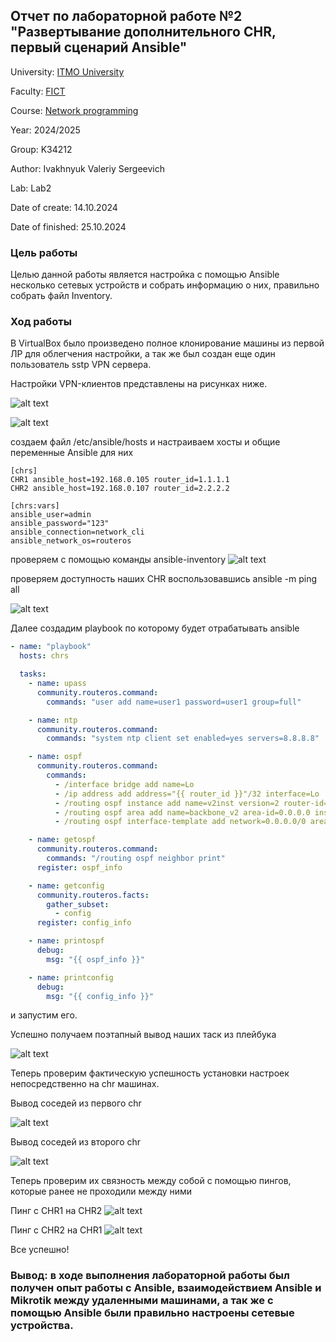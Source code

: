 ## Отчет по лабораторной работе №2 "Развертывание дополнительного CHR, первый сценарий Ansible"

University: [ITMO University](https://itmo.ru/ru/)

Faculty: [FICT](https://fict.itmo.ru)

Course: [Network programming](https://github.com/itmo-ict-faculty/network-programming)

Year: 2024/2025

Group: K34212

Author: Ivakhnyuk Valeriy Sergeevich

Lab: Lab2

Date of create: 14.10.2024

Date of finished: 25.10.2024

### Цель работы
Целью данной работы является настройка c помощью Ansible несколько сетевых устройств и собрать информацию о них, правильно собрать файл Inventory.

### Ход работы

В VirtualBox было произведено полное клонирование машины из первой ЛР для облегчения настройки, а так же был создан еще один пользователь sstp VPN сервера.

Настройки VPN-клиентов представлены на рисунках ниже.

![alt text](image-2.png)

![alt text](image-3.png)


создаем файл /etc/ansible/hosts и настраиваем хосты и общие переменные Ansible для них

```
[chrs]
CHR1 ansible_host=192.168.0.105 router_id=1.1.1.1
CHR2 ansible_host=192.168.0.107 router_id=2.2.2.2

[chrs:vars]
ansible_user=admin
ansible_password="123"
ansible_connection=network_cli
ansible_network_os=routeros
```

проверяем с помощью команды ansible-inventory
![alt text](image-4.png)

проверяем доступность наших CHR воспользовавшись ansible -m ping all

![alt text](image-5.png)

Далее создадим playbook по которому будет отрабатывать ansible

```yaml
- name: "playbook"
  hosts: chrs

  tasks:
    - name: upass
      community.routeros.command:
        commands: "user add name=user1 password=user1 group=full"

    - name: ntp
      community.routeros.command:
        commands: "system ntp client set enabled=yes servers=8.8.8.8"

    - name: ospf
      community.routeros.command:
        commands:
          - /interface bridge add name=Lo
          - /ip address add address="{{ router_id }}"/32 interface=Lo
          - /routing ospf instance add name=v2inst version=2 router-id="{{ router_id }}"
          - /routing ospf area add name=backbone_v2 area-id=0.0.0.0 instance=v2inst
          - /routing ospf interface-template add network=0.0.0.0/0 area=backbone_v2

    - name: getospf
      community.routeros.command:
        commands: "/routing ospf neighbor print"
      register: ospf_info

    - name: getconfig
      community.routeros.facts:
        gather_subset:
          - config
      register: config_info

    - name: printospf
      debug:
        msg: "{{ ospf_info }}"

    - name: printconfig
      debug:
        msg: "{{ config_info }}"
```

и запустим его.

Успешно получаем поэтапный вывод наших таск из плейбука

![alt text](image-6.png)

Теперь проверим фактическую успешность установки настроек непосредственно на chr машинах.

Вывод соседей из первого chr

![alt text](image-8.png)

Вывод соседей из второго chr

![alt text](image-7.png)

Теперь проверим их связность между собой с помощью пингов, которые ранее не проходили между ними

Пинг с CHR1 на CHR2
![alt text](image-9.png)

Пинг с CHR2 на CHR1
![alt text](image-10.png)

Все успешно!

### Вывод: в ходе выполнения лабораторной работы был получен опыт работы с Ansible, взаимодействием Ansible и Mikrotik между удаленными машинами, а так же с помощью Ansible были правильно настроены сетевые устройства.